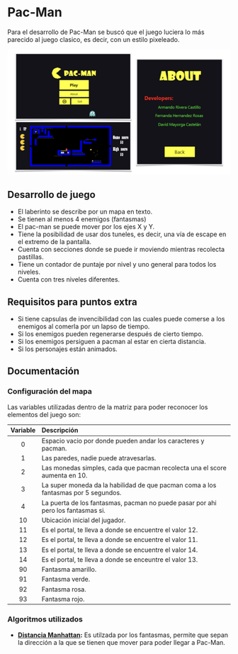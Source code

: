 # Pac-Man

Para el desarrollo de Pac-Man se buscó que el juego luciera lo más parecido al juego clasico, es decir, con un estilo pixeleado.

![Pac-Man](img/screenshots.png)

## Desarrollo de juego

- El laberinto se describe por un mapa en texto.
- Se tienen al menos 4 enemigos (fantasmas)
- El pac-man se puede mover por los ejes X y Y.
- Tiene la posibilidad de usar dos tuneles, es decir, una vía de escape en el extremo de la pantalla.
- Cuenta con secciones donde se puede ir moviendo mientras recolecta pastillas.
- Tiene un contador de puntaje por nivel y uno general para todos los niveles.
- Cuenta con tres niveles diferentes.

## Requisitos para  puntos extra
 
- Si tiene capsulas de invencibilidad con las cuales puede comerse a los enemigos al comerla por un lapso de tiempo.
- Si los enemigos pueden regenerarse después de cierto tiempo.
- Si los enemigos persiguen a pacman al estar en cierta distancia.
- Si los personajes están animados.

## Documentación

### Configuración del mapa

Las variables utilizadas dentro de la matriz para poder reconocer los elementos del juego son:

| Variable | Descripción                                                                        |
|:--------:|:---------------------------------------------------------------------------------- |
|    0     | Espacio vacio por donde pueden andar los caracteres y pacman.                      |
|    1     | Las paredes, nadie puede atravesarlas.                                             |
|    2     | Las monedas simples, cada que pacman recolecta una el score aumenta en 10.         |
|    3     | La super moneda da la habilidad de que pacman coma a los fantasmas por 5 segundos. |
|    4     | La puerta de los fantasmas, pacman no puede pasar por ahi pero los fantasmas si.   |
|    10    | Ubicación inicial del jugador.                                                     |
|    11    | Es el portal, te lleva a donde se encuentre el valor 12.                           |
|    12    | Es el portal, te lleva a donde se encuentre el valor 11.                           |
|    13    | Es el portal, te lleva a donde se encuentre el valor 14.                           |
|    14    | Es el portal, te lleva a donde se enceuntre el valor 13.                           |
|    90    | Fantasma amarillo.                                                                 |
|    91    | Fantasma verde.                                                                    |
|    92    | Fantasma rosa.                                                                     |
|    93    | Fantasma rojo.                                                                     |

### Algoritmos utilizados

- **[Distancia Manhattan](https://es.wikipedia.org/wiki/Geometr%C3%ADa_del_taxista):** Es utilzada por los fantasmas, permite que sepan la dirección a la que se tienen que mover para poder llegar a Pac-Man.
